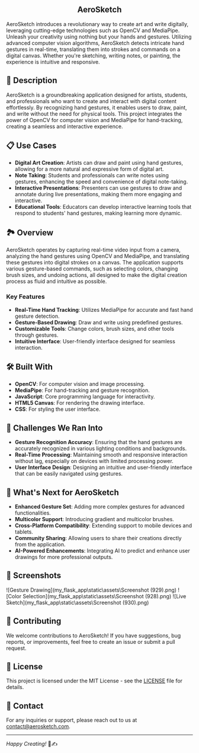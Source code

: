 ## <div div align="center">AeroSketch</div>

AeroSketch introduces a revolutionary way to create art and write digitally, leveraging cutting-edge technologies such as OpenCV and MediaPipe. Unleash your creativity using nothing but your hands and gestures. Utilizing advanced computer vision algorithms, AeroSketch detects intricate hand gestures in real-time, translating them into strokes and commands on a digital canvas. Whether you're sketching, writing notes, or painting, the experience is intuitive and responsive.

## 🚀 Description

AeroSketch is a groundbreaking application designed for artists, students, and professionals who want to create and interact with digital content effortlessly. By recognizing hand gestures, it enables users to draw, paint, and write without the need for physical tools. This project integrates the power of OpenCV for computer vision and MediaPipe for hand-tracking, creating a seamless and interactive experience.

## 📋 Use Cases

- **Digital Art Creation**: Artists can draw and paint using hand gestures, allowing for a more natural and expressive form of digital art.
- **Note Taking**: Students and professionals can write notes using gestures, enhancing the speed and convenience of digital note-taking.
- **Interactive Presentations**: Presenters can use gestures to draw and annotate during live presentations, making them more engaging and interactive.
- **Educational Tools**: Educators can develop interactive learning tools that respond to students' hand gestures, making learning more dynamic.

## 🏞️ Overview

AeroSketch operates by capturing real-time video input from a camera, analyzing the hand gestures using OpenCV and MediaPipe, and translating these gestures into digital strokes on a canvas. The application supports various gesture-based commands, such as selecting colors, changing brush sizes, and undoing actions, all designed to make the digital creation process as fluid and intuitive as possible.

### Key Features

- **Real-Time Hand Tracking**: Utilizes MediaPipe for accurate and fast hand gesture detection.
- **Gesture-Based Drawing**: Draw and write using predefined gestures.
- **Customizable Tools**: Change colors, brush sizes, and other tools through gestures.
- **Intuitive Interface**: User-friendly interface designed for seamless interaction.

## 🛠️ Built With

- **OpenCV**: For computer vision and image processing.
- **MediaPipe**: For hand-tracking and gesture recognition.
- **JavaScript**: Core programming language for interactivity.
- **HTML5 Canvas**: For rendering the drawing interface.
- **CSS**: For styling the user interface.

## 🚧 Challenges We Ran Into

- **Gesture Recognition Accuracy**: Ensuring that the hand gestures are accurately recognized in various lighting conditions and backgrounds.
- **Real-Time Processing**: Maintaining smooth and responsive interaction without lag, especially on devices with limited processing power.
- **User Interface Design**: Designing an intuitive and user-friendly interface that can be easily navigated using gestures.

## 🌟 What's Next for AeroSketch

- **Enhanced Gesture Set**: Adding more complex gestures for advanced functionalities.
- **Multicolor Support**: Introducing gradient and multicolor brushes.
- **Cross-Platform Compatibility**: Extending support to mobile devices and tablets.
- **Community Sharing**: Allowing users to share their creations directly from the application.
- **AI-Powered Enhancements**: Integrating AI to predict and enhance user drawings for more professional outputs.

## 📸 Screenshots

![Gesture Drawing](my_flask_app\static\assets\Screenshot (929).png)
![Color Selection](my_flask_app\static\assets\Screenshot (928).png)
![Live Sketch](my_flask_app\static\assets\Screenshot (930).png)

## 🤝 Contributing

We welcome contributions to AeroSketch! If you have suggestions, bug reports, or improvements, feel free to create an issue or submit a pull request.

## 📜 License

This project is licensed under the MIT License - see the [LICENSE](LICENSE) file for details.

## 📧 Contact

For any inquiries or support, please reach out to us at [contact@aerosketch.com](mailto:contact@aerosketch.com).

---

*Happy Creating!* 🎨✍️
